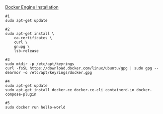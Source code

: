 [Docker Engine Installation](https://docs.docker.com/engine/install/ubuntu/#install-using-the-repository)

````
#1
sudo apt-get update

#2
sudo apt-get install \
    ca-certificates \
    curl \
    gnupg \
    lsb-release
    
#3
sudo mkdir -p /etc/apt/keyrings
curl -fsSL https://download.docker.com/linux/ubuntu/gpg | sudo gpg --dearmor -o /etc/apt/keyrings/docker.gpg

#4
sudo apt-get update
sudo apt-get install docker-ce docker-ce-cli containerd.io docker-compose-plugin

#5
sudo docker run hello-world
````
